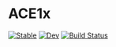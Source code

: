# ACE1x

[![Stable](https://img.shields.io/badge/docs-stable-blue.svg)](https://ACEsuit.github.io/ACE1x.jl/stable/)
[![Dev](https://img.shields.io/badge/docs-dev-blue.svg)](https://ACEsuit.github.io/ACE1x.jl/dev/)
[![Build Status](https://github.com/ACEsuit/ACE1x.jl/actions/workflows/CI.yml/badge.svg?branch=main)](https://github.com/ACEsuit/ACE1x.jl/actions/workflows/CI.yml?query=branch%3Amain)

